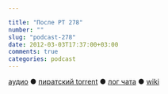 ```yaml
---

title: "После РТ 278"
number: ""
slug: "podcast-278"
date: 2012-03-03T17:37:00+03:00
comments: true
categories: podcast
---
```

[аудио](http://cdn.radio-t.com/rt278post.mp3) ● [пиратский torrent](http://pirates.radio-t.com/torrents/rt278post.mp3.torrent) ● [лог чата](http://chat.radio-t.com/logs/radio-t-278.html) ● [wiki](http://wiki.radio-t.com/%D0%9F%D0%BE%D1%81%D0%BB%D0%B5_%D0%A0%D0%A2_278)<audio src="http://cdn.radio-t.com/rt278post.mp3" preload="none">
